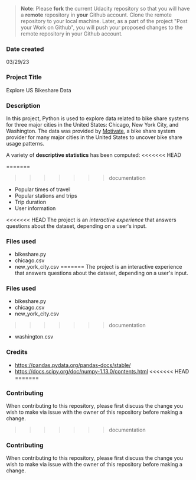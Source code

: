 >**Note**: Please **fork** the current Udacity repository so that you will have a **remote** repository in **your** Github account. Clone the remote repository to your local machine. Later, as a part of the project "Post your Work on Github", you will push your proposed changes to the remote repository in your Github account.

### Date created
03/29/23

### Project Title
Explore US Bikeshare Data

### Description
In this project, Python is used to explore data related to bike share systems for three major cities in the United States: Chicago, New York City, and Washington. The data was provided by [Motivate](https://motivateco.com/), a bike share system provider for many major cities in the United States to uncover bike share usage patterns.

A variety of **descriptive statistics** has been computed:
<<<<<<< HEAD

=======
>>>>>>> documentation
* Popular times of travel
* Popular stations and trips
* Trip duration
* User information

<<<<<<< HEAD
The project is an _interactive experience_ that answers questions about the dataset, depending on a user's input.

### Files used
* bikeshare.py 
* chicago.csv 
* new_york_city.csv 
=======
The project is an interactive experience that answers questions about the dataset, depending on a user's input.

### Files used
* bikeshare.py
* chicago.csv
* new_york_city.csv
>>>>>>> documentation
* washington.csv

### Credits
* https://pandas.pydata.org/pandas-docs/stable/ 
* https://docs.scipy.org/doc/numpy-1.13.0/contents.html
<<<<<<< HEAD
=======

### Contributing
When contributing to this repository, please first discuss the change you wish to make via issue with the owner of this repository before making a change.
>>>>>>> documentation

### Contributing
When contributing to this repository, please first discuss the change you wish to make via issue with the owner of this repository before making a change.